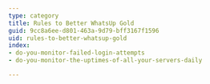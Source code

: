 ```yaml
---
type: category
title: Rules to Better WhatsUp Gold
guid: 9cc8a6ee-d801-463a-9d79-bff3167f1596
uid: rules-to-better-whatsup-gold
index:
- do-you-monitor-failed-login-attempts
- do-you-monitor-the-uptimes-of-all-your-servers-daily

---
```



